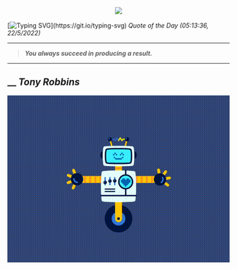 <p align='center'><img src='https://komarev.com/ghpvc/?username=hungpurdie&label=Total+Vistors&color=brightgreen&style=plastic'></p> 


 [![Typing SVG](https://readme-typing-svg.herokuapp.com?font=Press+Start+2P&color=C2F784&size=35&width=900&height=100&lines=Hello+World%2C+I'm+Hung+!)](https://git.io/typing-svg) 
 _Quote of the Day (05:13:36, 22/5/2022)_
___
>**_You always succeed in producing a result._**
___
## __ **_Tony Robbins_** 
<p align="center"><img src="src/assets/images/robot-dancing-dribble.gif"/></p>